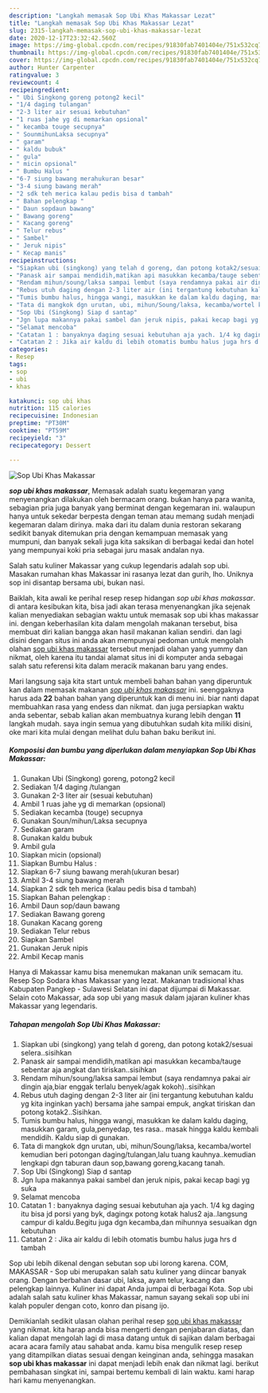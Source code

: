 ```yaml
---
description: "Langkah memasak Sop Ubi Khas Makassar Lezat"
title: "Langkah memasak Sop Ubi Khas Makassar Lezat"
slug: 2315-langkah-memasak-sop-ubi-khas-makassar-lezat
date: 2020-12-17T23:32:42.560Z
image: https://img-global.cpcdn.com/recipes/91830fab7401404e/751x532cq70/sop-ubi-khas-makassar-foto-resep-utama.jpg
thumbnail: https://img-global.cpcdn.com/recipes/91830fab7401404e/751x532cq70/sop-ubi-khas-makassar-foto-resep-utama.jpg
cover: https://img-global.cpcdn.com/recipes/91830fab7401404e/751x532cq70/sop-ubi-khas-makassar-foto-resep-utama.jpg
author: Hunter Carpenter
ratingvalue: 3
reviewcount: 4
recipeingredient:
- " Ubi Singkong goreng potong2 kecil"
- "1/4 daging tulangan"
- "2-3 liter air sesuai kebutuhan"
- "1 ruas jahe yg di memarkan opsional"
- " kecamba touge secupnya"
- " SounmihunLaksa secupnya"
- " garam"
- " kaldu bubuk"
- " gula"
- " micin opsional"
- " Bumbu Halus "
- "6-7 siung bawang merahukuran besar"
- "3-4 siung bawang merah"
- "2 sdk teh merica kalau pedis bisa d tambah"
- " Bahan pelengkap "
- " Daun sopdaun bawang"
- " Bawang goreng"
- " Kacang goreng"
- " Telur rebus"
- " Sambel"
- " Jeruk nipis"
- " Kecap manis"
recipeinstructions:
- "Siapkan ubi (singkong) yang telah d goreng, dan potong kotak2/sesuai selera..sisihkan"
- "Panask air sampai mendidih,matikan api masukkan kecamba/tauge sebentar aja angkat dan tiriskan..sisihkan"
- "Rendam mihun/soung/laksa sampai lembut (saya rendamnya pakai air dingin aja,biar enggak terlalu benyek/agak kokoh)..sisihkan"
- "Rebus utuh daging dengan 2-3 liter air (ini tergantung kebutuhan kaldu yg kita inginkan yach) bersama jahe sampai empuk, angkat tiriskan dan potong kotak2..Sisihkan."
- "Tumis bumbu halus, hingga wangi, masukkan ke dalam kaldu daging, masukkan garam, gula,penyedap, tes rasa.. masak hingga kaldu kembali mendidih. Kaldu siap di gunakan."
- "Tata di mangkok dgn urutan, ubi, mihun/Soung/laksa, kecamba/wortel kemudian beri potongan daging/tulangan,lalu tuang kauhnya..kemudian lengkapi dgn taburan daun sop,bawang goreng,kacang tanah."
- "Sop Ubi (Singkong) Siap d santap"
- "Jgn lupa makannya pakai sambel dan jeruk nipis, pakai kecap bagi yg suka"
- "Selamat mencoba"
- "Catatan 1 : banyaknya daging sesuai kebutuhan aja yach. 1/4 kg daging itu bisa jd porsi yang byk, dagingx potong kotak halus2 aja..langsung campur di kaldu.Begitu juga dgn kecamba,dan mihunnya sesuaikan dgn kebutuhan"
- "Catatan 2 : Jika air kaldu di lebih otomatis bumbu halus juga hrs d tambah"
categories:
- Resep
tags:
- sop
- ubi
- khas

katakunci: sop ubi khas 
nutrition: 115 calories
recipecuisine: Indonesian
preptime: "PT30M"
cooktime: "PT59M"
recipeyield: "3"
recipecategory: Dessert

---
```



![Sop Ubi Khas Makassar](https://img-global.cpcdn.com/recipes/91830fab7401404e/751x532cq70/sop-ubi-khas-makassar-foto-resep-utama.jpg)

<b><i>sop ubi khas makassar</i></b>, Memasak adalah suatu kegemaran yang menyenangkan dilakukan oleh bermacam orang. bukan hanya para wanita, sebagian pria juga banyak yang berminat dengan kegemaran ini. walaupun hanya untuk sekedar berpesta dengan teman atau memang sudah menjadi kegemaran dalam dirinya. maka dari itu dalam dunia restoran sekarang sedikit banyak ditemukan pria dengan kemampuan memasak yang mumpuni, dan banyak sekali juga kita saksikan di berbagai kedai dan hotel yang mempunyai koki pria sebagai juru masak andalan nya.

Salah satu kuliner Makassar yang cukup legendaris adalah sop ubi. Masakan rumahan khas Makassar ini rasanya lezat dan gurih, lho. Uniknya sop ini disantap bersama ubi, bukan nasi.

Baiklah, kita awali ke perihal resep resep hidangan <i>sop ubi khas makassar</i>. di antara kesibukan kita, bisa jadi akan terasa menyenangkan jika sejenak kalian menyediakan sebagian waktu untuk memasak sop ubi khas makassar ini. dengan keberhasilan kita dalam mengolah makanan tersebut, bisa membuat diri kalian bangga akan hasil makanan kalian sendiri. dan lagi disini dengan situs ini anda akan mempunyai pedoman untuk mengolah olahan <u>sop ubi khas makassar</u> tersebut menjadi olahan yang yummy dan nikmat, oleh karena itu tandai alamat situs ini di komputer anda sebagai salah satu referensi kita dalam meracik makanan baru yang endes.


Mari langsung saja kita start untuk membeli bahan bahan yang diperuntuk kan dalam memasak makanan <u><i>sop ubi khas makassar</i></u> ini. seenggaknya harus ada <b>22</b> bahan bahan yang diperuntuk kan di menu ini. biar nanti dapat membuahkan rasa yang endess dan nikmat. dan juga persiapkan waktu anda sebentar, sebab kalian akan membuatnya kurang lebih dengan <b>11</b> langkah mudah. saya ingin semua yang dibutuhkan sudah kita miliki disini, oke mari kita mulai dengan melihat dulu bahan baku berikut ini.

<!--inarticleads1-->

##### Komposisi dan bumbu yang diperlukan dalam menyiapkan Sop Ubi Khas Makassar:

1. Gunakan  Ubi (Singkong) goreng, potong2 kecil
1. Sediakan 1/4 daging /tulangan
1. Gunakan 2-3 liter air (sesuai kebutuhan)
1. Ambil 1 ruas jahe yg di memarkan (opsional)
1. Sediakan  kecamba (touge) secupnya
1. Gunakan  Soun/mihun/Laksa secupnya
1. Sediakan  garam
1. Gunakan  kaldu bubuk
1. Ambil  gula
1. Siapkan  micin (opsional)
1. Siapkan  Bumbu Halus :
1. Siapkan 6-7 siung bawang merah(ukuran besar)
1. Ambil 3-4 siung bawang merah
1. Siapkan 2 sdk teh merica (kalau pedis bisa d tambah)
1. Siapkan  Bahan pelengkap :
1. Ambil  Daun sop/daun bawang
1. Sediakan  Bawang goreng
1. Gunakan  Kacang goreng
1. Sediakan  Telur rebus
1. Siapkan  Sambel
1. Gunakan  Jeruk nipis
1. Ambil  Kecap manis


Hanya di Makassar kamu bisa menemukan makanan unik semacam itu. Resep Sop Sodara khas Makassar yang lezat. Makanan tradisional khas Kabupaten Pangkep - Sulawesi Selatan ini dapat dijumpai di Makassar. Selain coto Makassar, ada sop ubi yang masuk dalam jajaran kuliner khas Makassar yang legendaris. 

<!--inarticleads2-->

##### Tahapan mengolah Sop Ubi Khas Makassar:

1. Siapkan ubi (singkong) yang telah d goreng, dan potong kotak2/sesuai selera..sisihkan
1. Panask air sampai mendidih,matikan api masukkan kecamba/tauge sebentar aja angkat dan tiriskan..sisihkan
1. Rendam mihun/soung/laksa sampai lembut (saya rendamnya pakai air dingin aja,biar enggak terlalu benyek/agak kokoh)..sisihkan
1. Rebus utuh daging dengan 2-3 liter air (ini tergantung kebutuhan kaldu yg kita inginkan yach) bersama jahe sampai empuk, angkat tiriskan dan potong kotak2..Sisihkan.
1. Tumis bumbu halus, hingga wangi, masukkan ke dalam kaldu daging, masukkan garam, gula,penyedap, tes rasa.. masak hingga kaldu kembali mendidih. Kaldu siap di gunakan.
1. Tata di mangkok dgn urutan, ubi, mihun/Soung/laksa, kecamba/wortel kemudian beri potongan daging/tulangan,lalu tuang kauhnya..kemudian lengkapi dgn taburan daun sop,bawang goreng,kacang tanah.
1. Sop Ubi (Singkong) Siap d santap
1. Jgn lupa makannya pakai sambel dan jeruk nipis, pakai kecap bagi yg suka
1. Selamat mencoba
1. Catatan 1 : banyaknya daging sesuai kebutuhan aja yach. 1/4 kg daging itu bisa jd porsi yang byk, dagingx potong kotak halus2 aja..langsung campur di kaldu.Begitu juga dgn kecamba,dan mihunnya sesuaikan dgn kebutuhan
1. Catatan 2 : Jika air kaldu di lebih otomatis bumbu halus juga hrs d tambah


Sop ubi lebih dikenal dengan sebutan sop ubi lorong karena. COM, MAKASSAR - Sop ubi merupakan salah satu kuliner yang diincar banyak orang. Dengan berbahan dasar ubi, laksa, ayam telur, kacang dan pelengkap lainnya. Kuliner ini dapat Anda jumpai di berbagai Kota. Sop ubi adalah salah satu kuliner khas Makassar, namun sayang sekali sop ubi ini kalah populer dengan coto, konro dan pisang ijo. 

Demikianlah sedikit ulasan olahan perihal resep <u>sop ubi khas makassar</u> yang nikmat. kita harap anda bisa mengerti dengan penjabaran diatas, dan kalian dapat mengolah lagi di masa datang untuk di sajikan dalam berbagai acara acara family atau sahabat anda. kamu bisa mengulik resep resep yang ditampilkan diatas sesuai dengan keinginan anda, sehingga masakan <b>sop ubi khas makassar</b> ini dapat menjadi lebih enak dan nikmat lagi. berikut pembahasan singkat ini, sampai bertemu kembali di lain waktu. kami harap hari kamu menyenangkan.
